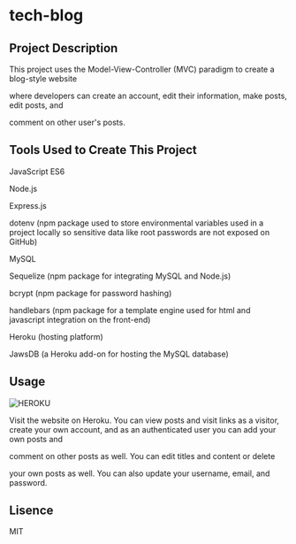 # tech-blog

## Project Description

This project uses the Model-View-Controller (MVC) paradigm to create a blog-style website 

where developers can create an account, edit their information, make posts, edit posts, and 

comment on other user's posts.

## Tools Used to Create This Project

JavaScript ES6

Node.js

Express.js

dotenv (npm package used to store environmental variables used in a project locally so sensitive data like root passwords are not exposed on GitHub)

MySQL

Sequelize (npm package for integrating MySQL and Node.js)

bcrypt (npm package for password hashing)

handlebars (npm package for a template engine used for html and javascript integration on the front-end)

Heroku (hosting platform)

JawsDB (a Heroku add-on for hosting the MySQL database)

## Usage

 ![HEROKU](https://hidden-savannah-43861.herokuapp.com/)

Visit the website on Heroku. You can view posts and visit links as a visitor, 
create your own account, and as an authenticated user you can add your own posts and 

comment on other posts as well. You can edit titles and content or delete

 your own posts as well. You can also update your username, email, and password.

## Lisence

MIT